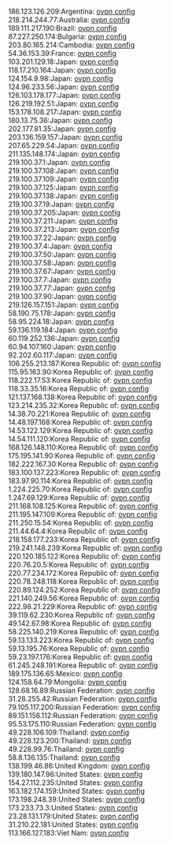 186.123.126.209:Argentina: [ovpn config](vpn/186_123_126_209.ovpn)  
218.214.244.77:Australia: [ovpn config](vpn/218_214_244_77.ovpn)  
189.111.217.190:Brazil: [ovpn config](vpn/189_111_217_190.ovpn)  
87.227.250.174:Bulgaria: [ovpn config](vpn/87_227_250_174.ovpn)  
203.80.165.214:Cambodia: [ovpn config](vpn/203_80_165_214.ovpn)  
54.36.153.39:France: [ovpn config](vpn/54_36_153_39.ovpn)  
103.201.129.18:Japan: [ovpn config](vpn/103_201_129_18.ovpn)  
118.17.210.164:Japan: [ovpn config](vpn/118_17_210_164.ovpn)  
124.154.9.98:Japan: [ovpn config](vpn/124_154_9_98.ovpn)  
124.96.233.56:Japan: [ovpn config](vpn/124_96_233_56.ovpn)  
126.103.178.177:Japan: [ovpn config](vpn/126_103_178_177.ovpn)  
126.219.192.51:Japan: [ovpn config](vpn/126_219_192_51.ovpn)  
153.178.108.217:Japan: [ovpn config](vpn/153_178_108_217.ovpn)  
180.13.75.36:Japan: [ovpn config](vpn/180_13_75_36.ovpn)  
202.177.81.35:Japan: [ovpn config](vpn/202_177_81_35.ovpn)  
203.136.159.157:Japan: [ovpn config](vpn/203_136_159_157.ovpn)  
207.65.229.54:Japan: [ovpn config](vpn/207_65_229_54.ovpn)  
211.135.148.174:Japan: [ovpn config](vpn/211_135_148_174.ovpn)  
219.100.37.1:Japan: [ovpn config](vpn/219_100_37_1.ovpn)  
219.100.37.108:Japan: [ovpn config](vpn/219_100_37_108.ovpn)  
219.100.37.109:Japan: [ovpn config](vpn/219_100_37_109.ovpn)  
219.100.37.125:Japan: [ovpn config](vpn/219_100_37_125.ovpn)  
219.100.37.138:Japan: [ovpn config](vpn/219_100_37_138.ovpn)  
219.100.37.19:Japan: [ovpn config](vpn/219_100_37_19.ovpn)  
219.100.37.205:Japan: [ovpn config](vpn/219_100_37_205.ovpn)  
219.100.37.211:Japan: [ovpn config](vpn/219_100_37_211.ovpn)  
219.100.37.213:Japan: [ovpn config](vpn/219_100_37_213.ovpn)  
219.100.37.22:Japan: [ovpn config](vpn/219_100_37_22.ovpn)  
219.100.37.4:Japan: [ovpn config](vpn/219_100_37_4.ovpn)  
219.100.37.50:Japan: [ovpn config](vpn/219_100_37_50.ovpn)  
219.100.37.58:Japan: [ovpn config](vpn/219_100_37_58.ovpn)  
219.100.37.67:Japan: [ovpn config](vpn/219_100_37_67.ovpn)  
219.100.37.7:Japan: [ovpn config](vpn/219_100_37_7.ovpn)  
219.100.37.77:Japan: [ovpn config](vpn/219_100_37_77.ovpn)  
219.100.37.90:Japan: [ovpn config](vpn/219_100_37_90.ovpn)  
219.126.157.151:Japan: [ovpn config](vpn/219_126_157_151.ovpn)  
58.190.75.178:Japan: [ovpn config](vpn/58_190_75_178.ovpn)  
58.95.224.18:Japan: [ovpn config](vpn/58_95_224_18.ovpn)  
59.136.119.184:Japan: [ovpn config](vpn/59_136_119_184.ovpn)  
60.119.252.136:Japan: [ovpn config](vpn/60_119_252_136.ovpn)  
60.94.107.160:Japan: [ovpn config](vpn/60_94_107_160.ovpn)  
92.202.60.117:Japan: [ovpn config](vpn/92_202_60_117.ovpn)  
106.255.213.187:Korea Republic of: [ovpn config](vpn/106_255_213_187.ovpn)  
115.95.163.90:Korea Republic of: [ovpn config](vpn/115_95_163_90.ovpn)  
118.222.17.53:Korea Republic of: [ovpn config](vpn/118_222_17_53.ovpn)  
118.33.35.16:Korea Republic of: [ovpn config](vpn/118_33_35_16.ovpn)  
121.137.168.138:Korea Republic of: [ovpn config](vpn/121_137_168_138.ovpn)  
123.214.235.32:Korea Republic of: [ovpn config](vpn/123_214_235_32.ovpn)  
14.38.70.221:Korea Republic of: [ovpn config](vpn/14_38_70_221.ovpn)  
14.48.197.168:Korea Republic of: [ovpn config](vpn/14_48_197_168.ovpn)  
14.53.122.129:Korea Republic of: [ovpn config](vpn/14_53_122_129.ovpn)  
14.54.111.120:Korea Republic of: [ovpn config](vpn/14_54_111_120.ovpn)  
168.126.148.110:Korea Republic of: [ovpn config](vpn/168_126_148_110.ovpn)  
175.195.141.90:Korea Republic of: [ovpn config](vpn/175_195_141_90.ovpn)  
182.222.167.30:Korea Republic of: [ovpn config](vpn/182_222_167_30.ovpn)  
183.100.137.223:Korea Republic of: [ovpn config](vpn/183_100_137_223.ovpn)  
183.97.90.114:Korea Republic of: [ovpn config](vpn/183_97_90_114.ovpn)  
1.224.225.70:Korea Republic of: [ovpn config](vpn/1_224_225_70.ovpn)  
1.247.69.129:Korea Republic of: [ovpn config](vpn/1_247_69_129.ovpn)  
211.168.108.125:Korea Republic of: [ovpn config](vpn/211_168_108_125.ovpn)  
211.195.147.109:Korea Republic of: [ovpn config](vpn/211_195_147_109.ovpn)  
211.250.15.54:Korea Republic of: [ovpn config](vpn/211_250_15_54.ovpn)  
211.44.64.4:Korea Republic of: [ovpn config](vpn/211_44_64_4.ovpn)  
218.158.177.233:Korea Republic of: [ovpn config](vpn/218_158_177_233.ovpn)  
219.241.148.239:Korea Republic of: [ovpn config](vpn/219_241_148_239.ovpn)  
220.120.185.122:Korea Republic of: [ovpn config](vpn/220_120_185_122.ovpn)  
220.76.20.5:Korea Republic of: [ovpn config](vpn/220_76_20_5.ovpn)  
220.77.234.172:Korea Republic of: [ovpn config](vpn/220_77_234_172.ovpn)  
220.78.248.118:Korea Republic of: [ovpn config](vpn/220_78_248_118.ovpn)  
220.89.124.252:Korea Republic of: [ovpn config](vpn/220_89_124_252.ovpn)  
221.140.249.56:Korea Republic of: [ovpn config](vpn/221_140_249_56.ovpn)  
222.98.21.229:Korea Republic of: [ovpn config](vpn/222_98_21_229.ovpn)  
39.119.62.230:Korea Republic of: [ovpn config](vpn/39_119_62_230.ovpn)  
49.142.67.98:Korea Republic of: [ovpn config](vpn/49_142_67_98.ovpn)  
58.225.140.219:Korea Republic of: [ovpn config](vpn/58_225_140_219.ovpn)  
59.13.133.223:Korea Republic of: [ovpn config](vpn/59_13_133_223.ovpn)  
59.13.195.76:Korea Republic of: [ovpn config](vpn/59_13_195_76.ovpn)  
59.23.197.176:Korea Republic of: [ovpn config](vpn/59_23_197_176.ovpn)  
61.245.248.191:Korea Republic of: [ovpn config](vpn/61_245_248_191.ovpn)  
189.175.136.65:Mexico: [ovpn config](vpn/189_175_136_65.ovpn)  
124.158.64.79:Mongolia: [ovpn config](vpn/124_158_64_79.ovpn)  
128.68.16.89:Russian Federation: [ovpn config](vpn/128_68_16_89.ovpn)  
31.28.255.42:Russian Federation: [ovpn config](vpn/31_28_255_42.ovpn)  
79.105.117.200:Russian Federation: [ovpn config](vpn/79_105_117_200.ovpn)  
89.151.156.112:Russian Federation: [ovpn config](vpn/89_151_156_112.ovpn)  
95.53.175.110:Russian Federation: [ovpn config](vpn/95_53_175_110.ovpn)  
49.228.106.109:Thailand: [ovpn config](vpn/49_228_106_109.ovpn)  
49.228.123.200:Thailand: [ovpn config](vpn/49_228_123_200.ovpn)  
49.228.99.76:Thailand: [ovpn config](vpn/49_228_99_76.ovpn)  
58.8.136.135:Thailand: [ovpn config](vpn/58_8_136_135.ovpn)  
138.199.46.86:United Kingdom: [ovpn config](vpn/138_199_46_86.ovpn)  
139.180.147.96:United States: [ovpn config](vpn/139_180_147_96.ovpn)  
154.27.112.235:United States: [ovpn config](vpn/154_27_112_235.ovpn)  
163.182.174.159:United States: [ovpn config](vpn/163_182_174_159.ovpn)  
173.198.248.39:United States: [ovpn config](vpn/173_198_248_39.ovpn)  
173.233.73.3:United States: [ovpn config](vpn/173_233_73_3.ovpn)  
23.28.131.179:United States: [ovpn config](vpn/23_28_131_179.ovpn)  
31.210.22.181:United States: [ovpn config](vpn/31_210_22_181.ovpn)  
113.166.127.183:Viet Nam: [ovpn config](vpn/113_166_127_183.ovpn)  
